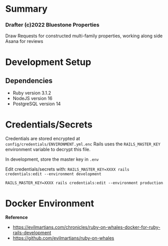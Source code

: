 # Summary

### Drafter (c)2022 Bluestone Properties

Draw Requests for constructed multi-family properties, working along side Asana for reviews

# Development Setup

## Dependencies

* Ruby version 3.1.2
* NodeJS version 16
* PostgreSQL version 14

# Credentials/Secrets

Credentials are stored encrypted at `config/credentials/ENVIRONMENT.yml.enc`
Rails uses the `RAILS_MASTER_KEY` environment variable to decrypt this file.

In development, store the master key in `.env`

Edit credentials/secrets with:
`RAILS_MASTER_KEY=XXXX rails credentials:edit --environment development`

`RAILS_MASTER_KEY=XXXX rails credentials:edit --environment production`

# Docker Environment

**Reference**
* https://evilmartians.com/chronicles/ruby-on-whales-docker-for-ruby-rails-development
* https://github.com/evilmartians/ruby-on-whales
